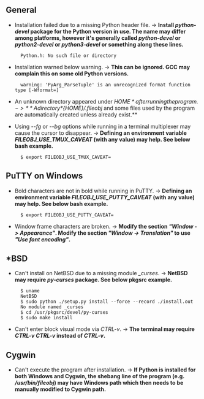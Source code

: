 ## General

+ Installation failed due to a missing Python header file. -> **Install *python-devel* package for the Python version in use. The name may differ among platforms, however it's generally called *python-devel* or *python2-devel* or *python3-devel* or something along these lines.**

        Python.h: No such file or directory

+ Installation warned below warning. -> **This can be ignored. GCC may complain this on some old Python versions.**

        warning: 'PyArg_ParseTuple' is an unrecognized format function type [-Wformat=]

+ An unknown directory appeared under *${HOME}* after running the program. -> **A directory *${HOME}/.fileobj* and some files used by the program are automatically created unless already exist.**

+ Using *--fg* or *--bg* options while running in a terminal multiplexer may cause the cursor to disappear. -> **Defining an environment variable *FILEOBJ_USE_TMUX_CAVEAT* (with any value) may help. See below bash example.**

        $ export FILEOBJ_USE_TMUX_CAVEAT=

## PuTTY on Windows

+ Bold characters are not in bold while running in PuTTY. -> **Defining an environment variable *FILEOBJ_USE_PUTTY_CAVEAT* (with any value) may help. See below bash example.**

        $ export FILEOBJ_USE_PUTTY_CAVEAT=

+ Window frame characters are broken. -> **Modify the section *"Window -> Appearance"*. Modify the section *"Window -> Translation"* to use *"Use font encoding"*.**

## *BSD

+ Can't install on NetBSD due to a missing module *_curses*. -> **NetBSD may require *py-curses* package. See below pkgsrc example.**

        $ uname
        NetBSD
        $ sudo python ./setup.py install --force --record ./install.out
        No module named _curses
        $ cd /usr/pkgsrc/devel/py-curses
        $ sudo make install

+ Can't enter block visual mode via *CTRL-v*. -> **The terminal may require *CTRL-v CTRL-v* instead of *CTRL-v*.**

## Cygwin

+ Can't execute the program after installation. -> **If Python is installed for both Windows and Cygwin, the shebang line of the program (e.g. */usr/bin/fileobj*) may have Windows path which then needs to be manually modified to Cygwin path.**
